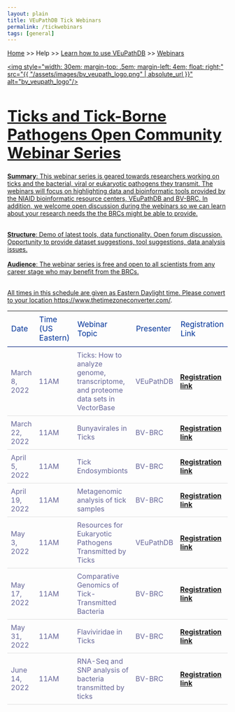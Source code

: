 ```yaml
---
layout: plain
title: VEuPathDB Tick Webinars 
permalink: /tickwebinars
tags: [general]
---
```

<style>
  h1 {
    font-size: 2.5em;
  }
  div.contents {
    margin-left: 1em;
    margin-bottom: 3em;
  }
  
  div.workshop {
    margin: 2em 1em;
  }

details summary, details ul {
  margin-top: 1em;
}
details summary {
  font-size: 120%;
  color: #069;
}
details p, details table {
  margin-left: 2em;
}
details table {
  margin-right: 6em;
}

table {
  margin-top: 1em;
  border-collapse: collapse;
}
/*
table, th, td {
  border: 1px solid black;
  padding: 0.5em;
}
*/
tr.break td {
  background-color: #DCDCDC;
}

table.hor-minimalist-a {
  text-align: left;
}
table.hor-minimalist-a th {
  font-size: 110%;
  font-weight: 400;
  color: #039;
  border-bottom: 2px solid #6678b1;
  padding: 0.5em;
  text-align: left;
}
table.hor-minimalist-a tr {
  border-bottom: 1px solid #ddd;
}
table.hor-minimalist-a tr:hover td {
  color: #039;
}
table.hor-minimalist-a tr.other td {
  background-color: #fafafa;
}
table.hor-minimalist-a tbody {
  display: table-row-group;
  vertical-align: middle;
  border-color: inherit;
}
table.hor-minimalist-a td {
  color: #669;
  padding: 0.5em 0.5em 0.5em;
  vertical-align: middle;
}
table.hor-minimalist-a tfoot {
  font-size: 90%;
}
table.hor-minimalist-a tfoot tr {
  border:0;
}
th.time {
  width: 10%;
}
th.event {
  width: 50%;
}
th.author {
  width: 20%;
}
th.recording {
  width: 20%;
}
</style>


<p><a href="/">Home</a> >> Help >> <a href="/a/app/static-content/landing.html">Learn how to use VEuPathDB</a> >> 
    <a href="/a/app/static-content/webinars.html">Webinars</p>



<img style="width: 30em; margin-top: .5em; margin-left: 4em; float: right;" src="{{ "/assets/images/bv_veupath_logo.png" | absolute_url }}" alt="bv_veupath_logo"/>
<h1>Ticks and Tick-Borne Pathogens Open Community Webinar Series</h1>
<div class="static-content">
<p><b>Summary</b>: This webinar series is geared towards researchers working on ticks and the bacterial, viral or eukaryotic pathogens they transmit. The webinars will focus on highlighting data and bioinformatic tools provided by the NIAID bioinformatic resource centers, VEuPathDB and BV-BRC. In addition, we welcome open discussion during the webinars so we can learn about your research needs the the BRCs might be able to provide.<br><br>

<b>Structure</b>: Demo of latest tools, data functionality. Open forum discussion. Opportunity to provide dataset suggestions, tool suggestions, data analysis issues.<br><br>
<b>Audience</b>: The webinar series is free and open to all scientists from any career stage who may benefit from the BRCs.<br><br>
 </p>

<p>All times in this schedule are given as Eastern Daylight time. Please
        convert to your location <a href="https://www.thetimezoneconverter.com/"
          target="_blank">https://www.thetimezoneconverter.com/</a>.</p>
<table class="hor-minimalist-a">
        <thead>
          <tr>
            <th class="date">Date</th>
            <th class="time">Time (US Eastern)</th>
            <th class="topic">Webinar Topic</th>
            <th class="presenter">Presenter</th>
            <th class="reglink">Registration Link</th>
          </tr>
        </thead>
        <tbody>
          <tr>
            <td>March 8, 2022</td>
            <td>11AM</td>
            <td>Ticks: How to analyze genome, transcriptome, and proteome data sets in VectorBase</td>
            <td>VEuPathDB</td>
            <td><b><a href="https://upenn.zoom.us/meeting/register/tJEpde2qqzksEtw3MOZgWzng7CRmItQBoAyV">Registration link</a></b></td>
          </tr>
           <tr>
            <td>March 22, 2022</td>
            <td>11AM</td>
            <td>Bunyavirales in Ticks</td>
            <td>BV-BRC</td>
            <td><b><a href="https://upenn.zoom.us/meeting/register/tJUtce-vpjwvHdyqAB_jt5ap89qX_sLpm3jl">Registration link</a></b></td>
          </tr>
          <tr>
            <td>April 5, 2022</td>
            <td>11AM</td>
            <td>Tick Endosymbionts</td>
            <td>BV-BRC</td>
            <td><b><a href="https://upenn.zoom.us/meeting/register/tJMscequqzMqHdL2Up9Syi2UDQlMo3_5HCdc">Registration link</a></b></td>
          </tr>
          <tr>
            <td>April 19, 2022</td>
            <td>11AM</td>
            <td>Metagenomic analysis of tick samples</td>
            <td>BV-BRC</td>
            <td><b><a href="https://upenn.zoom.us/meeting/register/tJcpdu6urDMtE9BZX9rw1nFFV465GzZVtHvU">Registration link</a></b></td>
          </tr>
          <tr>
            <td>May 3, 2022</td>
            <td>11AM</td>
            <td>Resources for Eukaryotic Pathogens Transmitted by Ticks</td>
            <td>VEuPathDB</td>
            <td><b><a href=" https://upenn.zoom.us/meeting/register/tJApf-CgrD8pGdDS9wPksPrO9iC0EO9lWjt3">Registration link</a></b></td>
          </tr>
          <tr>
            <td>May 17, 2022</td>
            <td>11AM</td>
            <td>Comparative Genomics of Tick-Transmitted Bacteria</td>
            <td>BV-BRC</td>
            <td><b><a href="https://upenn.zoom.us/meeting/register/tJIuc-ysrD0oHdxbSl0htivMDz_CEnUC89Q1">Registration link</a></b></td>
          </tr>
          <tr>
            <td>May 31, 2022</td>
            <td>11AM</td>
            <td>Flaviviridae in Ticks</td>
            <td>BV-BRC</td>
            <td><b><a href=" https://upenn.zoom.us/meeting/register/tJEqdu6gqDwiHNFKc-RPSoncdCFgk0VSNSWf">Registration link</a></b></td>
          </tr>
          <tr>
            <td>June 14, 2022</td>
            <td>11AM</td>
            <td>RNA-Seq and SNP analysis of bacteria transmitted by ticks</td>
            <td>BV-BRC</td>
            <td><b><a href="https://upenn.zoom.us/meeting/register/tJ0td-Gsqj0uHNeBNnLDJyomDsF1SKZjwHCv">Registration link</a></b></td>
          </tr>
          </tbody>
          </table>
</div>
